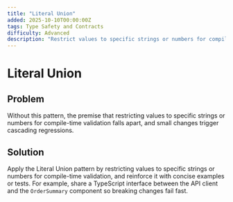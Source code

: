 ```yaml
---
title: "Literal Union"
added: 2025-10-10T00:00:00Z
tags: Type Safety and Contracts
difficulty: Advanced
description: "Restrict values to specific strings or numbers for compile-time validation."
---
```

# Literal Union

## Problem

Without this pattern, the premise that restricting values to specific strings or numbers for compile-time validation falls apart, and small changes trigger cascading regressions.

## Solution

Apply the Literal Union pattern by restricting values to specific strings or numbers for compile-time validation, and reinforce it with concise examples or tests. For example, share a TypeScript interface between the API client and the `OrderSummary` component so breaking changes fail fast.
